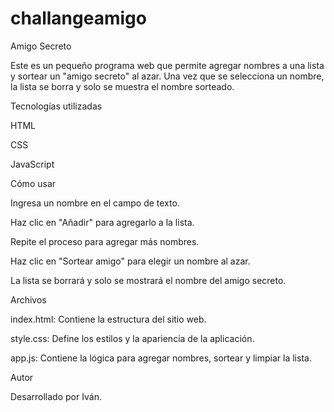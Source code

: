 # challangeamigo
Amigo Secreto

Este es un pequeño programa web que permite agregar nombres a una lista y sortear un "amigo secreto" al azar. Una vez que se selecciona un nombre, la lista se borra y solo se muestra el nombre sorteado.

Tecnologías utilizadas

HTML

CSS

JavaScript

Cómo usar

Ingresa un nombre en el campo de texto.

Haz clic en "Añadir" para agregarlo a la lista.

Repite el proceso para agregar más nombres.

Haz clic en "Sortear amigo" para elegir un nombre al azar.

La lista se borrará y solo se mostrará el nombre del amigo secreto.

Archivos

index.html: Contiene la estructura del sitio web.

style.css: Define los estilos y la apariencia de la aplicación.

app.js: Contiene la lógica para agregar nombres, sortear y limpiar la lista.

Autor

Desarrollado por Iván.
